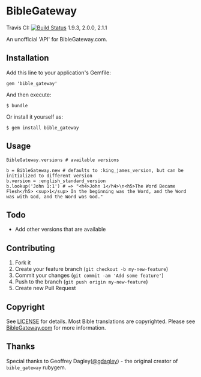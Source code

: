 # BibleGateway

Travis CI:
[![Build Status](https://travis-ci.org/bibleable/bible_gateway.png?branch=master)](https://travis-ci.org/bibleable/bible_gateway)
1.9.3, 2.0.0, 2.1.1

An unofficial 'API' for BibleGateway.com. 

## Installation

Add this line to your application's Gemfile:

    gem 'bible_gateway'

And then execute:

    $ bundle

Or install it yourself as:

    $ gem install bible_gateway

## Usage

    BibleGateway.versions # available versions

    b = BibleGateway.new # defaults to :king_james_version, but can be initialized to different version
    b.version = :english_standard_version
    b.lookup('John 1:1') # => "<h4>John 1</h4>\n<h5>The Word Became Flesh</h5> <sup>1</sup> In the beginning was the Word, and the Word was with God, and the Word was God."

## Todo

* Add other versions that are available

## Contributing

1. Fork it
2. Create your feature branch (`git checkout -b my-new-feature`)
3. Commit your changes (`git commit -am 'Add some feature'`)
4. Push to the branch (`git push origin my-new-feature`)
5. Create new Pull Request

## Copyright

See [LICENSE](License.txt) for details.
Most Bible translations are copyrighted.  Please see [BibleGateway.com](http://biblegateway.com) for more information.

## Thanks

Special thanks to Geoffrey Dagley([@gdagley](http://github.com/gdagley)) - the original creator of `bible_gateway` rubygem. 
